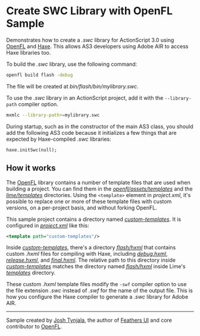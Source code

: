 # Create SWC Library with OpenFL Sample

Demonstrates how to create a _.swc_ library for ActionScript 3.0 using [OpenFL](https://openfl.org/) and [Haxe](https://haxe.org/). This allows AS3 developers using Adobe AIR to access Haxe libraries too.

To build the _.swc_ library, use the following command:

```sh
openfl build flash -debug
```

The file will be created at _bin/flash/bin/mylibrary.swc_.

To use the _.swc_ library in an ActionScript project, add it with the `--library-path` compiler option.

```sh
mxmlc --library-path+=mylibrary.swc
```

During startup, such as in the constructor of the main AS3 class, you should add the following AS3 code because it initializes a few things that are expected by Haxe-compiled _.swc_ libraries:

```as3
haxe.initSwc(null);
```

## How it works

The [OpenFL](https://openfl.org) library contains a number of template files that are used when building a project. You can find them in the [_openfl/assets/templates_](https://github.com/openfl/openfl/tree/develop/assets/templates) and the [_lime/templates_](https://github.com/openfl/lime/tree/develop/templates) directories. Using the `<template>` element in _project.xml_, it's possible to replace one or more of these template files with custom versions, on a per-project basis, and without forking OpenFL.

This sample project contains a directory named [_custom-templates_](https://github.com/joshtynjala/openfl-swc-sample/tree/main/custom-templates). It is configured in [_project.xml_](https://github.com/joshtynjala/openfl-swc-sample/tree/main/project.xml) like this:

```xml
<template path="custom-templates"/>
```

Inside [_custom-templates_](https://github.com/joshtynjala/openfl-swc-sample/tree/main/custom-templates), there's a directory [_flash/hxml_](https://github.com/joshtynjala/openfl-swc-sample/tree/main/custom-templates/flash/hxml/) that contains custom _.hxml_ files for compiling with Haxe, including [_debug.hxml_](https://github.com/joshtynjala/openfl-swc-sample/tree/main/custom-templates/flash/hxml/debug.hxml), [_release.hxml_](https://github.com/joshtynjala/openfl-swc-sample/tree/main/custom-templates/flash/hxml/release.hxml), and [_final.hxml_](https://github.com/joshtynjala/openfl-swc-sample/tree/main/custom-templates/flash/hxml/final.hxml). The relative path to this directory inside [_custom-templates_](https://github.com/joshtynjala/openfl-swc-sample/tree/main/custom-templates) matches the directory named [_flash/hxml_](https://github.com/openfl/lime/tree/develop/templates/flash/hxml) inside Lime's [_templates_](https://github.com/openfl/lime/tree/develop/templates) directory.

These custom _.hxml_ template files modify the `-swf` compiler option to use the file extension _.swc_ instead of _.swf_ for the name of the output file. This is how you configure the Haxe compiler to generate a _.swc_ library for Adobe AIR.

---

Sample created by [Josh Tynjala](https://github.com/sponsors/joshtynjala), the author of [Feathers UI](https://feathersui.com/) and core contributor to [OpenFL](https://openfl.org/).
